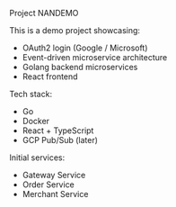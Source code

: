 Project NANDEMO

This is a demo project showcasing:

- OAuth2 login (Google / Microsoft)
- Event-driven microservice architecture
- Golang backend microservices
- React frontend

Tech stack:
- Go
- Docker
- React + TypeScript
- GCP Pub/Sub (later)

Initial services:
- Gateway Service
- Order Service
- Merchant Service


